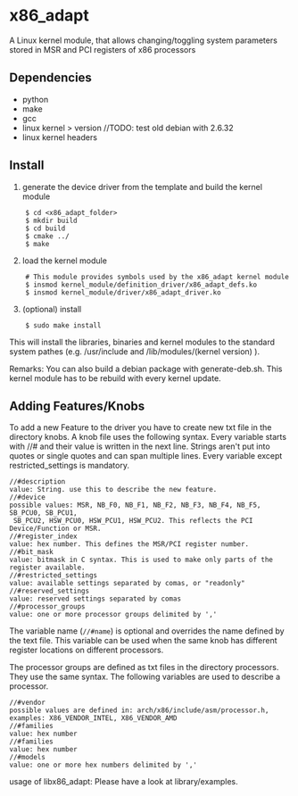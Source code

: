 # x86_adapt
A Linux kernel module, that allows changing/toggling system parameters stored in MSR and PCI registers of x86 processors



## Dependencies
- python
- make
- gcc
- linux kernel > version //TODO: test old debian with 2.6.32
- linux kernel headers

## Install

1. generate the device driver from the template and build the kernel module

```
    $ cd <x86_adapt_folder>
    $ mkdir build
    $ cd build
    $ cmake ../
    $ make

```
2. load the kernel module

```
    # This module provides symbols used by the x86_adapt kernel module
    $ insmod kernel_module/definition_driver/x86_adapt_defs.ko
    $ insmod kernel_module/driver/x86_adapt_driver.ko
```
3. (optional) install
```
    $ sudo make install
```
This will install the libraries, binaries and kernel modules to the standard system pathes (e.g. /usr/include and /lib/modules/(kernel version) ).

Remarks:
You can also build a debian package with generate-deb.sh.
This kernel module has to be rebuild with every kernel update.

##  Adding Features/Knobs

To add a new Feature to the driver you have to create new txt file in 
the directory knobs. A knob file uses the following syntax.
Every variable starts with //# and their value is written in the next line.
Strings aren't put into quotes or single quotes and can span multiple
lines. Every variable except restricted_settings is mandatory.

```
//#description
value: String. use this to describe the new feature.
//#device
possible values: MSR, NB_F0, NB_F1, NB_F2, NB_F3, NB_F4, NB_F5, SB_PCU0, SB_PCU1, 
 SB_PCU2, HSW_PCU0, HSW_PCU1, HSW_PCU2. This reflects the PCI Device/Function or MSR.
//#register_index
value: hex number. This defines the MSR/PCI register number.
//#bit_mask
value: bitmask in C syntax. This is used to make only parts of the register available.
//#restricted_settings
value: available settings separated by comas, or "readonly"
//#reserved_settings
value: reserved settings separated by comas
//#processor_groups
value: one or more processor groups delimited by ','
```

The variable name (```//#name```) is optional and overrides the name defined by
the text file. This variable can be used when the same knob has different register
locations on different processors.

The processor groups are defined as txt files in the directory processors.
They use the same syntax. The following variables are used to describe a
processor.

```
//#vendor
possible values are defined in: arch/x86/include/asm/processor.h, examples: X86_VENDOR_INTEL, X86_VENDOR_AMD
//#families
value: hex number
//#families
value: hex number
//#models
value: one or more hex numbers delimited by ','
```

usage of libx86_adapt:
	Please have a look at library/examples.
